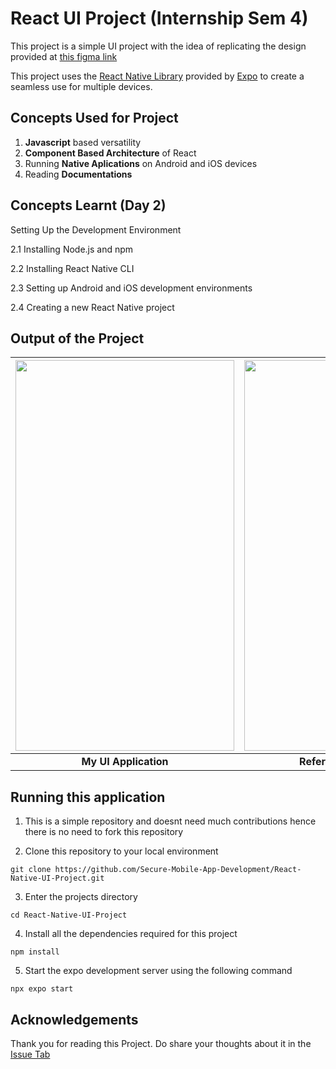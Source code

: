 # React UI Project (Internship Sem 4)

This project is a simple UI project with the idea of replicating the design provided at [this figma link](https://www.figma.com/file/iXfTU4cSoeh8umMLUQkQ68/Untitled?type=design&node-id=0%3A1&t=gtvKrBhuyjoKaG2j-1 )

This project uses the [React Native Library](https://reactnative.dev/) provided by [Expo](https://expo.dev/) to create a seamless use for multiple devices.

## Concepts Used for Project
1. **Javascript** based versatility
2. **Component Based Architecture** of React 
3. Running **Native Aplications** on Android and iOS devices
4. Reading **Documentations**

## Concepts Learnt (Day 2)
Setting Up the Development Environment

2.1 Installing Node.js and npm

2.2 Installing React Native CLI

2.3 Setting up Android and iOS development environments

2.4 Creating a new React Native project

## Output of the Project
| <img src= "https://github.com/Secure-Mobile-App-Development/React-Native-UI-Project/assets/93852415/b27c28c3-404b-40d4-8201-13185caea09a" height="625" width="350"/> | <img src= "https://github.com/Secure-Mobile-App-Development/React-Native-UI-Project/assets/93852415/8528cab7-c3c1-434c-a712-89f4b4864cbf" height="625" width="350"/> | 
|:--:|:--:|
| **My UI Application** | **Reference Application** |

## Running this application

1. This is a simple repository and doesnt need much contributions hence there is no need to fork this repository

2. Clone this repository to your local environment
```
git clone https://github.com/Secure-Mobile-App-Development/React-Native-UI-Project.git
```

3. Enter the projects directory
```
cd React-Native-UI-Project
```

4. Install all the dependencies required for this project
```
npm install
```

5. Start the expo development server using the following command
```
npx expo start
```

## Acknowledgements

Thank you for reading this Project. Do share your thoughts about it in the [Issue Tab](https://github.com/Secure-Mobile-App-Development/React-Native-UI-Project/issues)
